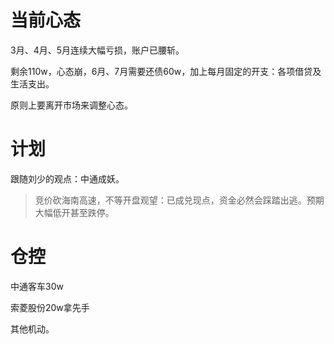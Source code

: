 # 当前心态

3月、4月、5月连续大幅亏损，账户已腰斩。

剩余110w，心态崩，6月、7月需要还债60w，加上每月固定的开支：各项借贷及生活支出。

原则上要离开市场来调整心态。

# 计划

跟随刘少的观点：中通成妖。

> 竞价砍海南高速，不等开盘观望：已成兑现点，资金必然会踩踏出逃。预期大幅低开甚至跌停。

# 仓控

中通客车30w

索菱股份20w拿先手

其他机动。